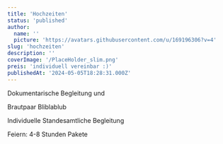 ```yaml
---
title: 'Hochzeiten'
status: 'published'
author:
  name: ''
  picture: 'https://avatars.githubusercontent.com/u/169196306?v=4'
slug: 'hochzeiten'
description: ''
coverImage: '/PlaceHolder_slim.png'
preis: 'individuell vereinbar :)'
publishedAt: '2024-05-05T18:28:31.000Z'
---
```


Dokumentarische Begleitung und

Brautpaar Bliblablub

Individuelle Standesamtliche Begleitung

Feiern: 4-8 Stunden Pakete